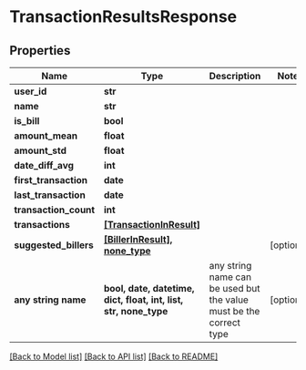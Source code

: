 # TransactionResultsResponse


## Properties
Name | Type | Description | Notes
------------ | ------------- | ------------- | -------------
**user_id** | **str** |  | 
**name** | **str** |  | 
**is_bill** | **bool** |  | 
**amount_mean** | **float** |  | 
**amount_std** | **float** |  | 
**date_diff_avg** | **int** |  | 
**first_transaction** | **date** |  | 
**last_transaction** | **date** |  | 
**transaction_count** | **int** |  | 
**transactions** | [**[TransactionInResult]**](TransactionInResult.md) |  | 
**suggested_billers** | [**[BillerInResult], none_type**](BillerInResult.md) |  | [optional] 
**any string name** | **bool, date, datetime, dict, float, int, list, str, none_type** | any string name can be used but the value must be the correct type | [optional]

[[Back to Model list]](../README.md#documentation-for-models) [[Back to API list]](../README.md#documentation-for-api-endpoints) [[Back to README]](../README.md)


